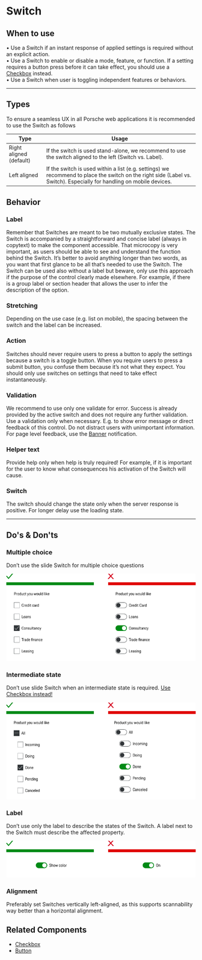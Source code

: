 # Switch

## When to use

• Use a Switch if an instant response of applied settings is required without an explicit action.  
• Use a Switch to enable or disable a mode, feature, or function. If a setting requires a button press before it can take effect, you should use a [Checkbox](#/components/checkbox) instead.  
• Use a Switch when user is toggling independent features or behaviors.

---

## Types

To ensure a seamless UX in all Porsche web applications it is recommended to use the Switch as follows

| Type | Usage |
|----|----|
| Right aligned (default) | If the switch is used stand-alone, we recommend to use the switch aligned to the left (Switch vs. Label). |
| Left aligned | If the switch is used within a list (e.g. settings) we recommend to place the switch on the right side (Label vs. Switch). Especially for handling on mobile devices.|



## Behavior

### Label

Remember that Switches are meant to be two mutually exclusive states. The Switch is accompanied by a straightforward and concise label (always in copytext) to make the component accessible. That microcopy is very important, as users should be able to see and understand the function behind the Switch. It’s better to avoid anything longer than two words, as you want that first glance to be all that’s needed to use the Switch. The Switch can be used also without a label but beware, only use this approach if the purpose of the control clearly made elsewhere. For example, if there is a group label or section header that allows the user to infer the description of the option.

### Stretching

Depending on the use case (e.g. list on mobile), the spacing between the switch and the label can be increased. 

### Action

Switches should never require users to press a button to apply the settings because a switch is a toggle button. When you require users to press a submit button, you confuse them because it’s not what they expect. You should only use switches on settings that need to take effect instantaneously. 

### Validation

We recommend to use only one validate for error. Success is already provided by the active switch and does not require any further validation. Use a validation only when necessary. E.g. to show error message or direct feedback of this control. Do not distract users with unimportant information. For page level feedback, use the [Banner](#/components/banner) notification.


### Helper text

Provide help only when help is truly required! For example, if it is important for the user to know what consequences his activation of the Switch will cause.


### Switch

The switch should change the state only when the server response is positive. For longer delay use the loading state.


---

## Do's & Don'ts

### Multiple choice

Don’t use the slide Switch for multiple choice questions

![Multiple choice questions](./assets/switch-multiple_choice.png)

### Intermediate state

Don’t use slide Switch when an intermediate state is required. [Use Checkbox instead!](#/components/checkbox)

![Intermediate state](./assets/switch-intermediate-state.png)

### Label

Don’t use only the label to describe the states of the Switch. A label next to the Switch must describe the affected property.

![Switch Label](./assets/switch-label.png)

### Alignment

Preferably set Switches vertically left-aligned, as this supports scannability way better than a horizontal alignment.


## Related Components

- [Checkbox](#/components/checkbox)
- [Button](#/components/button)